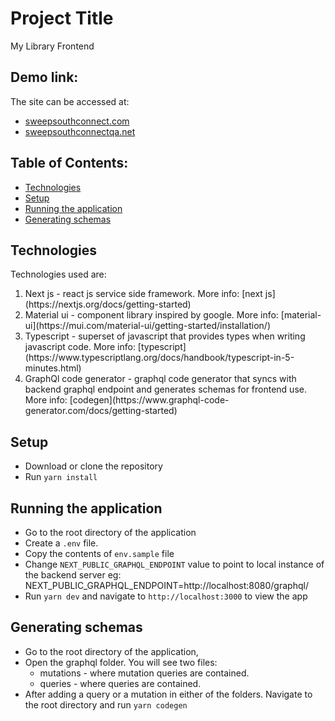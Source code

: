 # Project Title

My Library Frontend

## Demo link:

The site can be accessed at:

- [sweepsouthconnect.com](https://sweepsouthconnect.com/)
- [sweepsouthconnectqa.net](https://sweepsouthconnectqa.net/)

## Table of Contents:

- [Technologies](#technologies)
- [Setup](#setup)
- [Running the application](#running-the-application)
- [Generating schemas](#generating-schemas)

## Technologies

Technologies used are:

<ol>
<li>Next js - react js service side framework. More info: [next js](https://nextjs.org/docs/getting-started)</li>
<li>Material ui - component library inspired by google. More info: [material-ui](https://mui.com/material-ui/getting-started/installation/)</li>
<li>Typescript - superset of javascript that provides types when writing javascript code. More info: [typescript](https://www.typescriptlang.org/docs/handbook/typescript-in-5-minutes.html)</li>
<li> GraphQl code generator - graphql code generator that syncs with backend graphql endpoint and generates schemas for frontend use. More info: [codegen](https://www.graphql-code-generator.com/docs/getting-started) </li>
</ol>

## Setup

- Download or clone the repository
- Run `yarn install`

## Running the application

- Go to the root directory of the application
- Create a `.env` file.
- Copy the contents of `env.sample` file
- Change `NEXT_PUBLIC_GRAPHQL_ENDPOINT` value to point to local instance of the backend server eg: NEXT_PUBLIC_GRAPHQL_ENDPOINT=http://localhost:8080/graphql/
- Run `yarn dev` and navigate to `http://localhost:3000` to view the app

## Generating schemas

- Go to the root directory of the application,
- Open the graphql folder. You will see two files:
  - mutations - where mutation queries are contained.
  - queries - where queries are contained.
- After adding a query or a mutation in either of the folders. Navigate to the root directory and run `yarn codegen`

